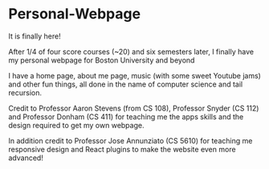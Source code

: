 # Personal-Webpage
It is finally here! 

After 1/4 of four score courses (~20) and six semesters later, I finally have my 
personal webpage for Boston University and beyond 

I have a home page, about me page, music (with some sweet Youtube jams) and other
fun things, all done in the name of computer science and tail recursion. 

Credit to Professor Aaron Stevens (from CS 108), Professor Snyder (CS 112)
and Professor Donham (CS 411) for teaching me the apps skills and the design
required to get my own webpage. 

In addition credit to Professor Jose Annunziato (CS 5610) for teaching me responsive 
design and React plugins to make the website even more advanced! 

